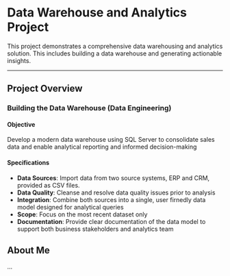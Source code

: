 # Data Warehouse and Analytics Project

This project demonstrates a comprehensive data warehousing and analytics solution. This includes building a data warehouse and generating actionable insights.

---

## Project Overview

### Building the Data Warehouse (Data Engineering)

#### Objective 
Develop a modern data warehouse using SQL Server to consolidate sales data and enable analytical reporting and informed decision-making

#### Specifications
- **Data Sources**: Import data from two source systems, ERP and CRM, provided as CSV files.
- **Data Quality**: Cleanse and resolve data quality issues prior to analysis
- **Integration**: Combine both sources into a single, user firnedly data model designed for analytical queries
- **Scope**: Focus on the most recent dataset only
- **Documentation**: Provide clear documentation of the data model to support both business stakeholders and analytics team

## About Me
...
